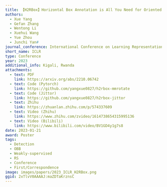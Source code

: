 ```yaml
---
title: 【H2RBox】Horizontal Box Annotation is All You Need for Oriented Object Detection
authors:
  - Xue Yang
  - Gefan Zhang
  - Wentong Li
  - Xuehui Wang
  - Yue Zhou
  - Junchi Yan#
journal_conference: International Conference on Learning Representations
short_name: ICLR
type: Conference
year: 2023
additional_info: Kigali, Rwanda
attachments:
  - text: PDF
    link: https://arxiv.org/abs/2210.06742
  - text: Code (Pytorch)
    link: https://github.com/yangxue0827/h2rbox-mmrotate
  - text: Code (Jittor)
    link: https://github.com/yangxue0827/h2rbox-jittor
  - text: Zhihu
    link: https://zhuanlan.zhihu.com/p/574337609
  - text: Video (Zhihu)
    link: https://www.zhihu.com/zvideo/1614738654315995136
  - text: Video (Bilibili)
    link: https://www.bilibili.com/video/BV1GD4y1g7s8
date: 2023-01-21
award: Poster
tags:
  - Detection
  - OBB
  - Weakly-supervised
  - RS
  - Conference
  - First/Correspondence
image: images/papers/2023_ICLR_H2RBox.png
ggid: 2xTlvV0AAAAJ:maZDTaKrznsC
---
```

